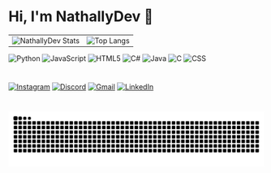 # Hi, I'm NathallyDev 🍒

<table>
  <tr>
    <td>
      <img src="https://github-readme-stats.vercel.app/api?username=NathallyDev&show_icons=true&theme=dark&hide_title=true&hide=prs,issues&count_private=true&include_all_commits=true&line_height=43" alt="NathallyDev Stats" />
    </td>
    <td>
      <img src="https://github-readme-stats.vercel.app/api/top-langs/?username=NathallyDev&layout=compact&theme=dark&hide_title=true&count_private=true&langs_count=10&line_height=22&cache_seconds=3600" alt="Top Langs" />
    </td>
  </tr>
</table>

<p>
  <img src="https://cdn.jsdelivr.net/gh/devicons/devicon@latest/icons/python/python-original.svg" width="40" height="40" alt="Python"/>
  <img src="https://cdn.jsdelivr.net/gh/devicons/devicon@latest/icons/javascript/javascript-original.svg" width="40" height="40" alt="JavaScript"/>
  <img src="https://cdn.jsdelivr.net/gh/devicons/devicon@latest/icons/html5/html5-original.svg" width="40" height="40" alt="HTML5"/>
  <img src="https://cdn.jsdelivr.net/gh/devicons/devicon@latest/icons/csharp/csharp-original.svg" width="40" height="40" alt="C#"/>
  <img src="https://cdn.jsdelivr.net/gh/devicons/devicon@latest/icons/java/java-original.svg" width="40" height="40" alt="Java"/>
  <img src="https://cdn.jsdelivr.net/gh/devicons/devicon@latest/icons/c/c-original.svg" width="40" height="40" alt="C"/>
  <img src="https://cdn.jsdelivr.net/gh/devicons/devicon@latest/icons/css3/css3-original.svg" width="40" height="40" alt="CSS"/>
</p>

#

[![Instagram](https://img.shields.io/badge/Instagram-E4405F?style=flat&logo=instagram&logoColor=white)](https://www.instagram.com/NathallyDev)
[![Discord](https://img.shields.io/badge/Discord-7289DA?style=flat&logo=discord&logoColor=white)](https://discord.com/users/nittryzinha)
[![Gmail](https://img.shields.io/badge/Gmail-D14836?style=flat&logo=gmail&logoColor=white)](mailto:nathally.dev@gmail.com)
[![LinkedIn](https://img.shields.io/badge/LinkedIn-0A66C2?style=flat&logo=linkedin&logoColor=white)](https://www.linkedin.com/in/náthally-lima-arruda-901235217)

#

<picture align="center">
  <source media="(prefers-color-scheme: dark)" srcset="https://raw.githubusercontent.com/NathallyDev/NathallyDev/output/github-contribution-grid-snake-dark.svg">
  <source media="(prefers-color-scheme: light)" srcset="https://raw.githubusercontent.com/NathallyDev/NathallyDev/output/github-contribution-grid-snake-dark.svg">
  <img align="center" alt="github contribution grid snake animation" src="https://raw.githubusercontent.com/NathallyDev/NathallyDev/output/github-contribution-grid-snake.svg">
</picture>
